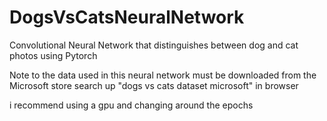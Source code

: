 # DogsVsCatsNeuralNetwork
Convolutional Neural Network that distinguishes between dog and cat photos using Pytorch

Note to the data used in this neural network must be downloaded from the Microsoft store search up "dogs vs cats dataset microsoft" in browser

i recommend using a gpu and changing around the epochs
